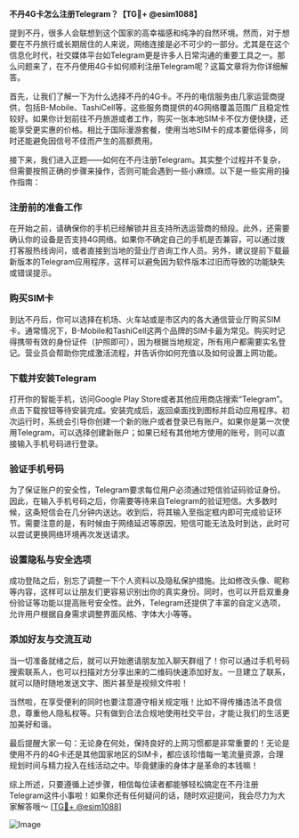 **不丹4G卡怎么注册Telegram？【TG💪+ @esim1088】**

提到不丹，很多人会联想到这个国家的高幸福感和纯净的自然环境。然而，对于想要在不丹旅行或长期居住的人来说，网络连接是必不可少的一部分。尤其是在这个信息化时代，社交媒体平台如Telegram更是许多人日常沟通的重要工具之一。那么问题来了，在不丹使用4G卡如何顺利注册Telegram呢？这篇文章将为你详细解答。

首先，让我们了解一下为什么选择不丹的4G卡。不丹的电信服务由几家运营商提供，包括B-Mobile、TashiCell等，这些服务商提供的4G网络覆盖范围广且稳定性较好。如果你计划前往不丹旅游或者工作，购买一张本地SIM卡不仅方便快捷，还能享受更实惠的价格。相比于国际漫游套餐，使用当地SIM卡的成本要低得多，同时还能避免因信号不佳而产生的高额费用。

接下来，我们进入正题——如何在不丹注册Telegram。其实整个过程并不复杂，但需要按照正确的步骤来操作，否则可能会遇到一些小麻烦。以下是一些实用的操作指南：

### 注册前的准备工作

在开始之前，请确保你的手机已经解锁并且支持所选运营商的频段。此外，还需要确认你的设备是否支持4G网络。如果你不确定自己的手机是否兼容，可以通过拨打客服热线询问，或者直接到当地的营业厅咨询工作人员。另外，建议提前下载最新版本的Telegram应用程序，这样可以避免因为软件版本过旧而导致的功能缺失或错误提示。

### 购买SIM卡

到达不丹后，你可以选择在机场、火车站或是市区内的各大通信营业厅购买SIM卡。通常情况下，B-Mobile和TashiCell这两个品牌的SIM卡最为常见。购买时记得携带有效的身份证件（护照即可），因为根据当地规定，所有用户都需要实名登记。营业员会帮助你完成激活流程，并告诉你如何充值以及如何设置上网功能。

### 下载并安装Telegram

打开你的智能手机，访问Google Play Store或者其他应用商店搜索“Telegram”。点击下载按钮等待安装完成。安装完成后，返回桌面找到图标并启动应用程序。初次运行时，系统会引导你创建一个新的账户或者登录已有账户。如果你是第一次使用Telegram，可以选择创建新账户；如果已经有其他地方使用的账号，则可以直接输入手机号码进行登录。

### 验证手机号码

为了保证账户的安全性，Telegram要求每位用户必须通过短信验证码验证身份。因此，在输入手机号码之后，你需要等待来自Telegram的验证短信。大多数时候，这条短信会在几分钟内送达。收到后，将其输入至指定框内即可完成验证环节。需要注意的是，有时候由于网络延迟等原因，短信可能无法及时到达，此时可以尝试更换网络环境再次发送请求。

### 设置隐私与安全选项

成功登陆之后，别忘了调整一下个人资料以及隐私保护措施。比如修改头像、昵称等内容，这样可以让朋友们更容易识别出你的真实身份。同时，也可以开启双重身份验证等功能以提高账号安全性。此外，Telegram还提供了丰富的自定义选项，允许用户根据自身需求调整界面风格、字体大小等等。

### 添加好友与交流互动

当一切准备就绪之后，就可以开始邀请朋友加入聊天群组了！你可以通过手机号码搜索联系人，也可以扫描对方分享出来的二维码快速添加好友。一旦建立了联系，就可以随时随地发送文字、图片甚至是视频文件啦！

当然啦，在享受便利的同时也要注意遵守相关规定哦！比如不得传播违法不良信息，尊重他人隐私权等。只有做到合法合规地使用社交平台，才能让我们的生活更加美好和谐。

最后提醒大家一句：无论身在何处，保持良好的上网习惯都是非常重要的！无论是使用不丹的4G卡还是其他国家地区的SIM卡，都应该珍惜每一笔流量资源，合理规划时间与精力投入在线活动之中。毕竟健康的身体才是革命的本钱嘛！

综上所述，只要遵循上述步骤，相信每位读者都能够轻松搞定在不丹注册Telegram这件小事啦！如果你还有任何疑问的话，随时欢迎提问，我会尽力为大家解答哦～ [[TG💪+ @esim1088](https://t.me/s/esim1088)]

![Image](https://i.postimg.cc/4NQfJmqS/Snipaste-2025-05-13-00-14-12.png)